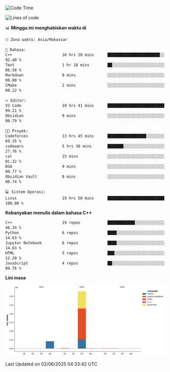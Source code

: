 <!--START_SECTION:waka-->
![Code Time](http://img.shields.io/badge/Code%20Time-255%20hrs%2016%20mins-blue)

![Lines of code](https://img.shields.io/badge/Sejak%20Hello%20World%20aku%20telah%20menulis-1.9%20million%20baris%20kode-blue)

📊 **Minggu ini menghabiskan waktu di** 

```text
🕑︎ Zona waktu: Asia/Makassar

💬 Bahasa: 
C++                      18 hrs 20 mins      ███████████████████████░░   92.40 % 
Text                     1 hr 18 mins        ██░░░░░░░░░░░░░░░░░░░░░░░   06.58 % 
Markdown                 9 mins              ░░░░░░░░░░░░░░░░░░░░░░░░░   00.80 % 
CMake                    2 mins              ░░░░░░░░░░░░░░░░░░░░░░░░░   00.22 % 

🔥 Editor: 
VS Code                  19 hrs 41 mins      █████████████████████████   99.21 % 
Obsidian                 9 mins              ░░░░░░░░░░░░░░░░░░░░░░░░░   00.79 % 

🐱‍💻 Proyek: 
Codeforces               13 hrs 45 mins      █████████████████░░░░░░░░   69.35 % 
codewars                 5 hrs 30 mins       ███████░░░░░░░░░░░░░░░░░░   27.76 % 
cal                      15 mins             ░░░░░░░░░░░░░░░░░░░░░░░░░   01.32 % 
DSA                      9 mins              ░░░░░░░░░░░░░░░░░░░░░░░░░   00.77 % 
Obsidian Vault           8 mins              ░░░░░░░░░░░░░░░░░░░░░░░░░   00.74 % 

💻 Sistem Operasi: 
Linux                    19 hrs 50 mins      █████████████████████████   100.00 % 
```

**Kebanyakan menulis dalam bahasa C++** 

```text
C++                      19 repos            ████████████░░░░░░░░░░░░░   46.34 % 
Python                   6 repos             ████░░░░░░░░░░░░░░░░░░░░░   14.63 % 
Jupyter Notebook         6 repos             ████░░░░░░░░░░░░░░░░░░░░░   14.63 % 
HTML                     5 repos             ███░░░░░░░░░░░░░░░░░░░░░░   12.20 % 
JavaScript               4 repos             ██░░░░░░░░░░░░░░░░░░░░░░░   09.76 % 
```



**Lini masa**

![Lines of Code chart](https://raw.githubusercontent.com/yusuf601/yusuf601/main/assets/bar_graph.png)


 Last Updated on 02/06/2025 04:33:42 UTC
<!--END_SECTION:waka-->

